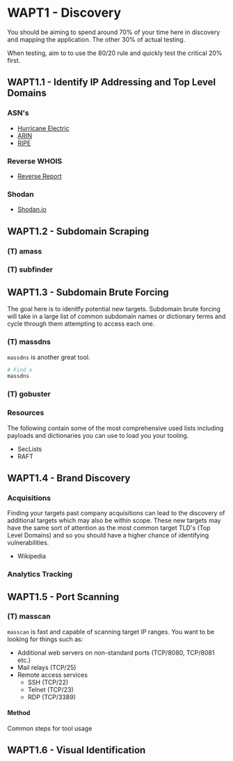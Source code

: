<!-- TITLE: WAPT01 - Discovery -->
<!-- SUBTITLE: A critical step in assessing a web application is discovery of all assets within scope -->


# WAPT1 - Discovery

You should be aiming to spend around 70% of your time here in discovery and mapping the application. The other 30% of actual testing.

When testing, aim to to use the 80/20 rule and quickly test the critical 20% first.

## WAPT1.1 - Identify IP Addressing and Top Level Domains

### ASN's

* [Hurricane Electric](https://bgp.he.net)
* [ARIN](https://www.arin.net)
* [RIPE](https://www.ripe.net)

### Reverse WHOIS

* [Reverse Report](https://reverse.report)

### Shodan

* [Shodan.io](https://www.shodan.io)

## WAPT1.2 - Subdomain Scraping

### \(T\) amass

### \(T\) subfinder

## WAPT1.3 - Subdomain Brute Forcing

The goal here is to idenitfy potential new targets. Subdomain brute forcing will take in a large list of common subdomain names or dictionary terms and cycle through them attempting to access each one.

### \(T\) massdns

`massdns` is another great tool.

```bash
# Find x
massdns
```

### \(T\) gobuster

###  Resources

The following contain some of the most comprehensive used lists including payloads and dictionaries you can use to load you your tooling.

* SecLists
* RAFT

## WAPT1.4 - Brand Discovery

### Acquisitions

Finding your targets past company acquisitions can lead to the discovery of additional targets which may also be within scope. These new targets may have the same sort of attention as the most common target TLD's \(Top Level Domains\) and so you should have a higher chance of identifying vulnerabilities.

* Wikipedia

### Analytics Tracking

## WAPT1.5 - Port Scanning

### \(T\) masscan

`masscan` is fast and capable of scanning target IP ranges. You want to be looking for things such as:

* Additional web servers on non-standard ports \(TCP/8080, TCP/8081 etc.\)
* Mail relays \(TCP/25\)
* Remote access services
  * SSH \(TCP/22\)
  * Telnet \(TCP/23\)
  * RDP \(TCP/3389\)

#### Method

Common steps for tool usage

## WAPT1.6 - Visual Identification
